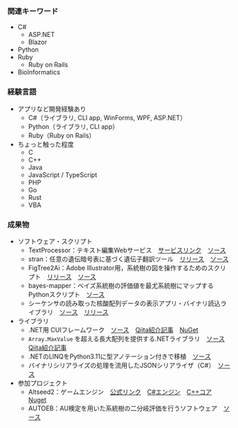 ### 関連キーワード
- C#
  - ASP.NET
  - Blazor
- Python
- Ruby
  - Ruby on Rails
- BioInformatics

### 経験言語
- アプリなど開発経験あり
  - C#（ライブラリ, CLI app, WinForms, WPF, ASP.NET）
  - Python（ライブラリ, CLI app）
  - Ruby（Ruby on Rails）
- ちょっと触った程度
  - C
  - C++
  - Java
  - JavaScript / TypeScript
  - PHP
  - Go
  - Rust
  - VBA

### 成果物
- ソフトウェア・スクリプト
  - TextProcessor：テキスト編集Webサービス　[サービスリンク](https://funny-silkie.github.io/TextProcessor/)　[ソース](https://github.com/Funny-Silkie/TextProcessor.dev)
  - stran：任意の遺伝暗号表に基づく遺伝子翻訳ツール　[リリース](https://github.com/Funny-Silkie/stran/releases)　[ソース](https://github.com/Funny-Silkie/stran)
  - FigTree2Ai：Adobe Illustrator用，系統樹の図を操作するためのスクリプト　[リリース](https://github.com/Funny-Silkie/FigTree2Ai/releases)　[ソース](https://github.com/Funny-Silkie/FigTree2Ai)
  - bayes-mapper：ベイズ系統樹の評価値を最尤系統樹にマップするPythonスクリプト　[ソース](https://github.com/Funny-Silkie/bayes-mapper)
  - シーケンサの読み取った核酸配列データの表示アプリ・バイナリ読込ライブラリ　[ソース](https://github.com/Funny-Silkie/Ab1Analyzer)　[リリース](https://github.com/Funny-Silkie/Ab1Analyzer/releases)
- ライブラリ
  - .NET用 CUIフレームワーク　[ソース](https://github.com/Funny-Silkie/CuiLib)　[Qiita紹介記事](https://qiita.com/Funny_Silkie/items/432763d0725bfa6dc743)　[NuGet](https://www.nuget.org/packages/CuiLib)
  - `Array.MaxValue` を超える長大配列を提供する.NETライブラリ　[ソース](https://github.com/Funny-Silkie/LongArrayLib)　[Qiita紹介記事](https://qiita.com/Funny_Silkie/items/171598f9e7e6eb280328)
  - .NETのLINQをPython3.11に型アノテーション付きで移植　[ソース](https://github.com/Funny-Silkie/pylinq)
  - バイナリシリアライズの処理を流用したJSONシリアライザ（C#）　[ソース](https://github.com/Funny-Silkie/JBSerializer)
- 参加プロジェクト
  - Altseed2：ゲームエンジン　[公式リンク](http://altseed.github.io/)　[C#エンジン](https://github.com/altseed/Altseed2-csharp)　[C++コア](https://github.com/altseed/Altseed2)　[Nuget](https://www.nuget.org/packages/Altseed2)
  - AUTOEB：AU検定を用いた系統樹の二分岐評価を行うソフトウェア　[ソース](https://github.com/MEMlabo/AUTOEB)
